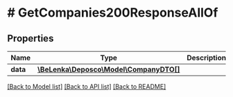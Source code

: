 # # GetCompanies200ResponseAllOf

## Properties

Name | Type | Description | Notes
------------ | ------------- | ------------- | -------------
**data** | [**\BeLenka\Deposco\Model\CompanyDTO[]**](CompanyDTO.md) |  | [optional]

[[Back to Model list]](../../README.md#models) [[Back to API list]](../../README.md#endpoints) [[Back to README]](../../README.md)
